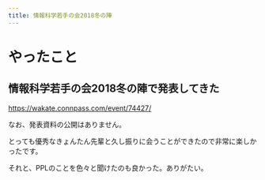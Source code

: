 ```yaml
---
title: 情報科学若手の会2018冬の陣
---
```


# やったこと

## 情報科学若手の会2018冬の陣で発表してきた

https://wakate.connpass.com/event/74427/

なお、発表資料の公開はありません。

とっても優秀なきょんたん先輩と久し振りに会うことができたので非常に楽しかったです。

それと、PPLのことを色々と聞けたのも良かった。ありがたい。
